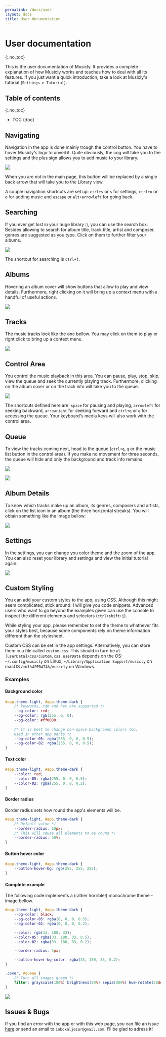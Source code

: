 ```yaml
---
permalink: /docs/user
layout: docs
title: User documentation
---
```


# User documentation
{:.no_toc}

This is the user documentation of Musicly. It provides a complete explanation of how Musicly works and teaches how to deal with all its features. If you just want a quick introduction, take a look at Musicly's tutorial (`Settings > Tutorial`).

## Table of contents
{:.no_toc}

* TOC
{:toc}

## Navigating

Navigation in the app is done mainly trough the control button. You have to hover Musicly's logo to unveil it. Quite obviously, the cog will take you to the settings and the plus sign allows you to add music to your library.

![](./images/main.png)

When you are not in the main page, this button will be replaced by a single back arrow that will take you to the Library view.

A couple navigation shortcuts are set up: `ctrl+s` or `s` for settings, `ctrl+o` or `o` for adding music and `escape` or `alt+arrowleft` for going back.

## Searching

If you ever get lost in your huge library :), you can use the search box. Besides allowing to search for album title, track title, artist and composer, genres are suggested as you type. Click on them to further filter your albums.

![](./images/search.png)

The shortcut for searching is `ctrl+f`.

## Albums

Hovering an album cover will show buttons that allow to play and view details. Furthermore, right clicking on it will bring up a context menu with a handful of useful actions.

![](./images/album.png)

## Tracks

The music tracks look like the one bellow. You may click on them to play or right click to bring up a context menu.

![](./images/track.png)

## Control Area

You control the music playback in this area. You can pause, play, stop, skip, view the queue and seek the currently playing track. Furthermore, clicking on the album cover or on the track info will take you to the queue.

![](./images/control.png)

The shortcuts defined here are: `space` for pausing and playing, `arrowleft` for seeking backward, `arrowright` for seeking forward and `ctrl+q` or `q` for accessing the queue. Your keyboard's media keys will also work with the control area.

## Queue

To view the tracks coming next, head to the queue (`ctrl+q`, `q` or the music list button in the control area). If you make no movement for three seconds, the queue will hide and only the background and track info remains.

![](./images/inactive.png)

![](./images/queue.png)

## Album Details

To know which tracks make up an album, its genres, composers and artists, click on the list icon in an album (the three horizontal streaks). You will obtain something like the image bellow:

![](./images/details.png)

## Settings

In the settings, you can change you color theme and the zoom of the app. You can also reset your library and settings and view the initial tutorial again.

![](./images/settings.png)

## Custom Styling

You can add your custom styles to the app, using CSS. Although this might seem complicated, stick around: I will give you code snippets. Advanced users who want to go beyond the examples given can use the console to inspect the different elements and selectors (`ctrl+shift+i`).

While styling your app, please remember to set the theme to whathever fits your styles best, because some components rely on theme information different than the stylesheet.

Custom CSS can be set in the app settings. Alternatively, you can store them in a file called `custom.css`. This should in turn be at `[userData]/css/custom.css`. `userData` depends on the OS: `~/.config/musicly` on Linux, `~/Library/Application Support/musicly` on macOS and `%APPDATA%/musicly` on Windows.

### Examples

#### Background color

```css
#app.theme-light, #app.theme-dark {
    /* keywords, rgb and hex are supported */
    --bg-color: red;
    --bg-color: rgb(255, 0, 0);
    --bg-color: #ff0000;
    
    /* It is best to change non-opace background colors too,
    used in other app parts */
    --bg-color-05: rgba(255, 0, 0, 0.5);
    --bg-color-02: rgba(255, 0, 0, 0.5);
}
```

#### Text color

```css
#app.theme-light, #app.theme-dark {
    --color: red;
    --color-05: rgba(255, 0, 0, 0.5);
    --color-02: rgba(255, 0, 0, 0.2);
}
```

#### Border radius

Border radius sets how round the app's elements will be.

```css
#app.theme-light, #app.theme-dark {
    /* Default value */
    --border-radius: 10px;
    /* This will cause all elements to be round */
    --border-radius: 50%;
}
```

#### Button hover color

```css
#app.theme-light, #app.theme-dark {
    --button-hover-bg: rgb(255, 255, 255);
}
```

#### Complete example

The following code implements a (rather horrible!) monochrome theme - image bellow.

```css
#app.theme-light, #app.theme-dark {
    --bg-color: black;
    --bg-color-05: rgba(0, 0, 0, 0.5);
    --bg-color-02: rgba(0, 0, 0, 0.2);

    --color: rgb(33, 180, 33);
    --color-05: rgba(33, 180, 33, 0.5);
    --color-02: rgba(33, 180, 33, 0.2);

    --border-radius: 5px;

    --button-hover-bg-color: rgba(33, 180, 33, 0.2);
}

.cover, #queue {
    /* Turn all images green */
    filter: grayscale(100%) brightness(80%) sepia(300%) hue-rotate(50deg) saturate(200%);
}
```

![](./images/monochrome.png)

## Issues & Bugs

If you find an error with the app or with this web page, you can file an issue [here](https://github.com/m7kra/Musicly/issues) or send an email to `inboxaljezur@gmail.com`. I'll be glad to adress it!